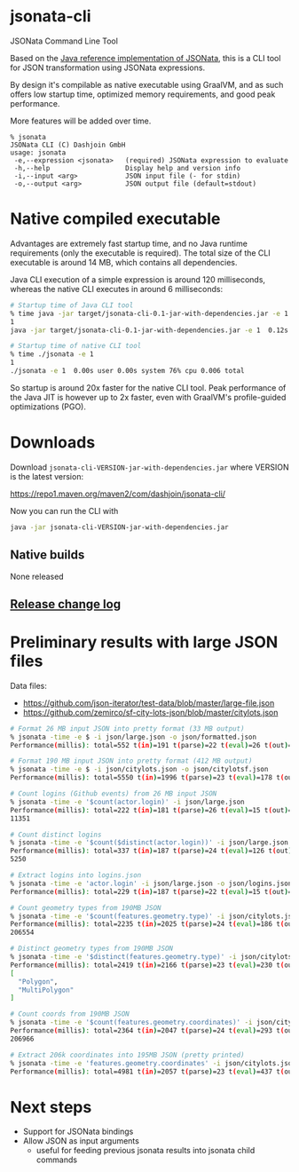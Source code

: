 # jsonata-cli
JSONata Command Line Tool

Based on the [Java reference implementation of JSONata](https://github.com/dashjoin/jsonata-java), this is a CLI tool for JSON transformation using JSONata expressions.

By design it's compilable as native executable using GraalVM, and as such offers low startup time, optimized memory requirements, and good peak performance.

More features will be added over time.

```
% jsonata
JSONata CLI (C) Dashjoin GmbH
usage: jsonata
 -e,--expression <jsonata>   (required) JSONata expression to evaluate
 -h,--help                   Display help and version info
 -i,--input <arg>            JSON input file (- for stdin)
 -o,--output <arg>           JSON output file (default=stdout)
```

# Native compiled executable

Advantages are extremely fast startup time, and no Java runtime requirements (only the executable is required).
The total size of the CLI executable is around 14 MB, which contains all dependencies.

Java CLI execution of a simple expression is around 120 milliseconds, whereas the native CLI executes in around 6 milliseconds:

```sh
# Startup time of Java CLI tool
% time java -jar target/jsonata-cli-0.1-jar-with-dependencies.jar -e 1
1
java -jar target/jsonata-cli-0.1-jar-with-dependencies.jar -e 1  0.12s user 0.03s system 118% cpu 0.122 total

# Startup time of native CLI tool
% time ./jsonata -e 1                                                 
1
./jsonata -e 1  0.00s user 0.00s system 76% cpu 0.006 total
```

So startup is around 20x faster for the native CLI tool.
Peak performance of the Java JIT is however up to 2x faster, even with GraalVM's profile-guided optimizations (PGO).

# Downloads

Download ```jsonata-cli-VERSION-jar-with-dependencies.jar``` where VERSION is the latest version:

https://repo1.maven.org/maven2/com/dashjoin/jsonata-cli/

Now you can run the CLI with
```sh
java -jar jsonata-cli-VERSION-jar-with-dependencies.jar
```

## Native builds
None released

## [Release change log](changelog.md)

# Preliminary results with large JSON files

Data files:
- https://github.com/json-iterator/test-data/blob/master/large-file.json
- https://github.com/zemirco/sf-city-lots-json/blob/master/citylots.json

```sh
# Format 26 MB input JSON into pretty format (33 MB output)
% jsonata -time -e $ -i json/large.json -o json/formatted.json
Performance(millis): total=552 t(in)=191 t(parse)=22 t(eval)=26 t(out)=313

# Format 190 MB input JSON into pretty format (412 MB output)
% jsonata -time -e $ -i json/citylots.json -o json/citylotsf.json
Performance(millis): total=5550 t(in)=1996 t(parse)=23 t(eval)=178 t(out)=3353

# Count logins (Github events) from 26 MB input JSON
% jsonata -time -e '$count(actor.login)' -i json/large.json                    
Performance(millis): total=222 t(in)=181 t(parse)=26 t(eval)=15 t(out)=0
11351

# Count distinct logins
% jsonata -time -e '$count($distinct(actor.login))' -i json/large.json
Performance(millis): total=337 t(in)=187 t(parse)=24 t(eval)=126 t(out)=0
5250

# Extract logins into logins.json
% jsonata -time -e 'actor.login' -i json/large.json -o json/logins.json 
Performance(millis): total=229 t(in)=187 t(parse)=22 t(eval)=15 t(out)=5

# Count geometry types from 190MB JSON
% jsonata -time -e '$count(features.geometry.type)' -i json/citylots.json                            
Performance(millis): total=2235 t(in)=2025 t(parse)=24 t(eval)=186 t(out)=0
206554

# Distinct geometry types from 190MB JSON
% jsonata -time -e '$distinct(features.geometry.type)' -i json/citylots.json
Performance(millis): total=2419 t(in)=2166 t(parse)=23 t(eval)=230 t(out)=0
[
  "Polygon",
  "MultiPolygon"
]

# Count coords from 190MB JSON
% jsonata -time -e '$count(features.geometry.coordinates)' -i json/citylots.json 
Performance(millis): total=2364 t(in)=2047 t(parse)=24 t(eval)=293 t(out)=0
206966

# Extract 206k coordinates into 195MB JSON (pretty printed)
% jsonata -time -e 'features.geometry.coordinates' -i json/citylots.json  -o json/citylots-coords.json
Performance(millis): total=4981 t(in)=2057 t(parse)=23 t(eval)=437 t(out)=2464
```

# Next steps

- Support for JSONata bindings
- Allow JSON as input arguments
    - useful for feeding previous jsonata results into jsonata child commands
